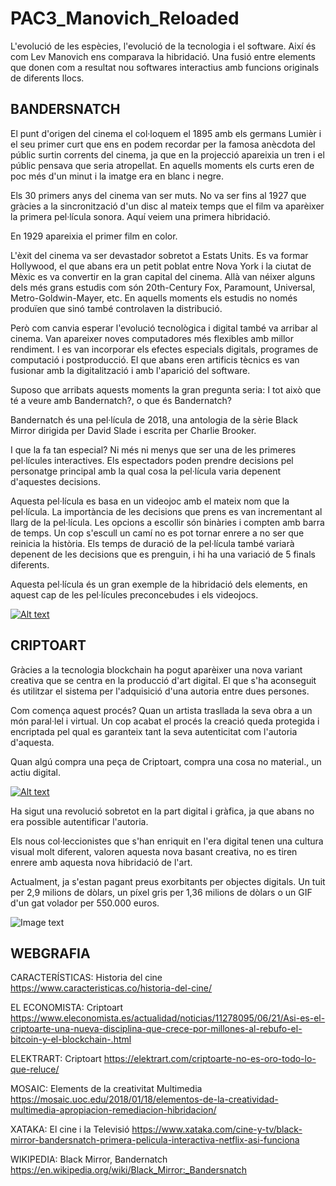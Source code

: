 # PAC3_Manovich_Reloaded
L'evolució de les espècies, l'evolució de la tecnologia i el software. Així és com Lev Manovich ens comparava la hibridació. Una fusió entre elements que donen com a resultat nou softwares interactius amb funcions originals de diferents llocs.

## BANDERSNATCH

El punt d'origen del cinema el col·loquem el 1895 amb els germans Lumièr i el seu primer curt que ens en podem recordar per la famosa anècdota del públic surtin corrents del cinema, ja que en la projecció apareixia un tren i el públic pensava que seria atropellat. En aquells moments els curts eren de poc més d'un minut i la imatge era en blanc i negre.

Els 30 primers anys del cinema van ser muts. No va ser fins al 1927 que gràcies a la sincronització d'un disc al mateix temps que el film va aparèixer la primera pel·lícula sonora. Aquí veiem una primera hibridació.

En 1929 apareixia el primer film en color.

L'èxit del cinema va ser devastador sobretot a Estats Units. Es va formar Hollywood, el que abans era un petit poblat entre Nova York i la ciutat de Mèxic es va convertir en la gran capital del cinema. Allà van néixer alguns dels més grans estudis com són 20th-Century Fox, Paramount, Universal, Metro-Goldwin-Mayer, etc.
En aquells moments els estudis no només produïen que sinó també controlaven la distribució.

Però com canvia esperar l'evolució tecnològica i digital també va arribar al cinema. Van apareixer noves computadores més flexibles amb millor rendiment. I es van incorporar els efectes especials digitals, programes de computació i postproducció. El que abans eren artificis tècnics es van fusionar amb la digitalització i amb l'aparició del software.

Suposo que arribats aquests moments la gran pregunta seria: I tot això que té a veure amb Bandernatch?, o que és Bandernatch?

Bandernatch és una pel·lícula de 2018, una antologia de la sèrie Black Mirror dirigida per David Slade i escrita per Charlie Brooker.

I que la fa tan especial? Ni més ni menys que ser una de les primeres pel·lícules interactives. Els espectadors poden prendre decisions pel personatge principal amb la qual cosa la pel·lícula varia depenent d'aquestes decisions.

Aquesta pel·lícula es basa en un videojoc amb el mateix nom que la pel·lícula. La importància de les decisions que prens es van incrementant al llarg de la pel·lícula. Les opcions a escollir són binàries i compten amb barra de temps. Un cop s'escull un camí no es pot tornar enrere a no ser que reinicia la història. Els temps de duració de la pel·lícula també variarà depenent de les decisions que es prenguin, i hi ha una variació de 5 finals diferents.

Aquesta pel·lícula és un gran exemple de la hibridació dels elements, en aquest cap de les pel·lícules preconcebudes i els videojocs.

[![Alt text](https://img.youtube.com/vi/7wnRi3Sclm8/0.jpg)](https://www.youtube.com/watch?v=7wnRi3Sclm8)


## CRIPTOART 

Gràcies a la tecnologia blockchain ha pogut aparèixer una nova variant creativa que se centra en la producció d'art digital. El que s'ha aconseguit és utilitzar el sistema per l'adquisició d'una autoria entre dues persones.

Com comença aquest procés? Quan un artista trasllada la seva obra a un món paral·lel i virtual. Un cop acabat el procés la creació queda protegida i encriptada pel qual es garanteix tant la seva autenticitat com l'autoria d'aquesta.

Quan algú compra una peça de Criptoart, compra una cosa no material., un actiu digital.

 [![Alt text](https://img.youtube.com/vi/l0okMAaZcJU/0.jpg)](https://www.youtube.com/watch?v=l0okMAaZcJU)

Ha sigut una revolució sobretot en la part digital i gràfica, ja que abans no era possible autentificar l'autoria.

Els nous col·leccionistes que s'han enriquit en l'era digital tenen una cultura visual molt diferent, valoren aquesta nova basant creativa, no es tiren enrere amb aquesta nova hibridació de l'art.

Actualment, ja s'estan pagant preus exorbitants per objectes digitals. Un tuit per 2,9 milions de dòlars, un píxel gris per 1,36 milions de dòlars o un GIF d'un gat volador per 550.000 euros. 

![Image text](http://www.erredoble.com/wp-content/uploads/2015/11/insa-gif-animado-street-art-destaque.gif)



## WEBGRAFIA

CARACTERÍSTICAS: Historia del cine
https://www.caracteristicas.co/historia-del-cine/

EL ECONOMISTA: Criptoart 
https://www.eleconomista.es/actualidad/noticias/11278095/06/21/Asi-es-el-criptoarte-una-nueva-disciplina-que-crece-por-millones-al-rebufo-el-bitcoin-y-el-blockchain-.html

ELEKTRART: Criptoart
https://elektrart.com/criptoarte-no-es-oro-todo-lo-que-reluce/

MOSAIC: Elements de la creativitat Multimedia
https://mosaic.uoc.edu/2018/01/18/elementos-de-la-creatividad-multimedia-apropiacion-remediacion-hibridacion/

XATAKA: El cine i la Televisió
https://www.xataka.com/cine-y-tv/black-mirror-bandersnatch-primera-pelicula-interactiva-netflix-asi-funciona

WIKIPEDIA: Black Mirror, Bandernatch
https://en.wikipedia.org/wiki/Black_Mirror:_Bandersnatch
